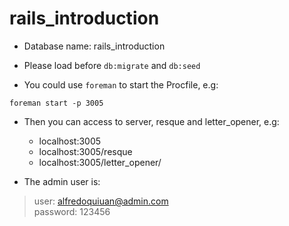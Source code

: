 # rails_introduction

- Database name: rails_introduction

- Please load before `db:migrate` and `db:seed`

- You could use `foreman` to start the Procfile, e.g:
```
foreman start -p 3005
```

- Then you can access to server, resque and letter_opener, e.g:
	- localhost:3005
	- localhost:3005/resque
	- localhost:3005/letter_opener/

- The admin user is:
> user: alfredoquiuan@admin.com  
> password: 123456